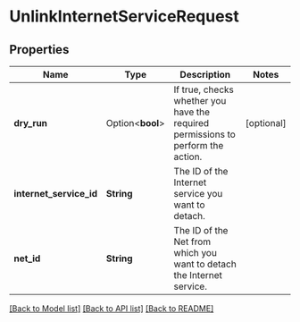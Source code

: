 # UnlinkInternetServiceRequest

## Properties

Name | Type | Description | Notes
------------ | ------------- | ------------- | -------------
**dry_run** | Option<**bool**> | If true, checks whether you have the required permissions to perform the action. | [optional]
**internet_service_id** | **String** | The ID of the Internet service you want to detach. | 
**net_id** | **String** | The ID of the Net from which you want to detach the Internet service. | 

[[Back to Model list]](../README.md#documentation-for-models) [[Back to API list]](../README.md#documentation-for-api-endpoints) [[Back to README]](../README.md)


